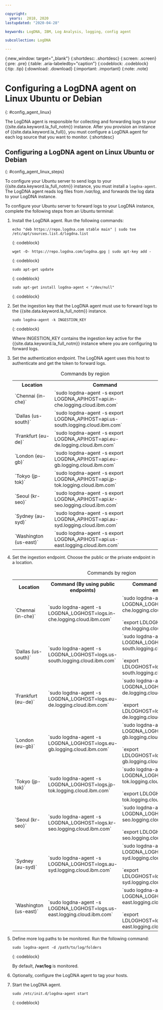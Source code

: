 ```yaml
---

copyright:
  years:  2018, 2020
lastupdated: "2020-04-28"

keywords: LogDNA, IBM, Log Analysis, logging, config agent

subcollection: LogDNA

---
```


{:new_window: target="_blank"}
{:shortdesc: .shortdesc}
{:screen: .screen}
{:pre: .pre}
{:table: .aria-labeledby="caption"}
{:codeblock: .codeblock}
{:tip: .tip}
{:download: .download}
{:important: .important}
{:note: .note}

# Configuring a LogDNA agent on Linux Ubuntu or Debian
{: #config_agent_linux}

The LogDNA agent is responsible for collecting and forwarding logs to your {{site.data.keyword.la_full_notm}} instance. After you provision an instance of {{site.data.keyword.la_full}}, you must configure a LogDNA agent for each log source that you want to monitor.
{:shortdesc}


## Configuring a LogDNA agent on Linux Ubuntu or Debian
{: #config_agent_linux_steps}

To configure your Ubuntu server to send logs to your {{site.data.keyword.la_full_notm}} instance, you must install a `logdna-agent`. The LogDNA agent reads log files from */var/log*, and forwards the log data to your LogDNA instance.

To configure your Ubuntu server to forward logs to your LogDNA instance, complete the following steps from an Ubuntu terminal:

1. Install the LogDNA agent. Run the following commands:

    ```
    echo "deb https://repo.logdna.com stable main" | sudo tee /etc/apt/sources.list.d/logdna.list
    ```
    {: codeblock}

    ```
    wget -O- https://repo.logdna.com/logdna.gpg | sudo apt-key add -
    ```
    {: codeblock}

    ```
    sudo apt-get update
    ```
    {: codeblock}

    ```
    sudo apt-get install logdna-agent < "/dev/null"
    ```
    {: codeblock}

2. Set the ingestion key that the LogDNA agent must use to forward logs to the {{site.data.keyword.la_full_notm}} instance.  

    ```
    sudo logdna-agent -k INGESTION_KEY
    ```
    {: codeblock}

    Where INGESTION_KEY contains the ingestion key active for the {{site.data.keyword.la_full_notm}} instance where you are configuring to forward logs.

3. Set the authentication endpoint. The LogDNA agent uses this host to authenticate and get the token to forward logs. 

    <table>
      <caption>Commands by region</caption>
      <tr>
        <th>Location</th>
        <th>Command </th>

      </tr>
      <tr>
        <td>`Chennai (in-che)`</td>
        <td>`sudo logdna-agent -s export LOGDNA_APIHOST=api.in-che.logging.cloud.ibm.com`</td>
      </tr>
      <tr>
        <td>`Dallas (us-south)`</td>
        <td>`sudo logdna-agent -s export LOGDNA_APIHOST=api.us-south.logging.cloud.ibm.com`</td>
      </tr>
      <tr>
        <td>`Frankfurt (eu-de)`</td>
        <td>`sudo logdna-agent -s export LOGDNA_APIHOST=api.eu-de.logging.cloud.ibm.com`</td>
      </tr>
      <tr>
        <td>`London (eu-gb)`</td>
        <td>`sudo logdna-agent -s export LOGDNA_APIHOST=api.eu-gb.logging.cloud.ibm.com`</td>
      </tr>
      <tr>
        <td>`Tokyo (jp-tok)`</td>
        <td>`sudo logdna-agent -s export LOGDNA_APIHOST=api.jp-tok.logging.cloud.ibm.com`</td>
      </tr>
      <tr>
        <td>`Seoul (kr-seo)`</td>
        <td>`sudo logdna-agent -s export LOGDNA_APIHOST=api.kr-seo.logging.cloud.ibm.com`</td>
      </tr>
      <tr>
        <td>`Sydney (au-syd)`</td>
        <td>`sudo logdna-agent -s export LOGDNA_APIHOST=api.au-syd.logging.cloud.ibm.com`</td>
      </tr>
      <tr>
        <td>`Washington (us-east)`</td>
        <td>`sudo logdna-agent -s export LOGDNA_APIHOST=api.us-east.logging.cloud.ibm.com`</td>
      </tr>
    </table>

4. Set the ingestion endpoint. Choose the public or the private endpoint in a location.

    <table>
      <caption>Commands by region </caption>
      <tr>
        <th>Location</th>
        <th>Command (By using public endpoints)</th>
        <th>Command (By using private endpoints)</th>
      </tr>
      <tr>
        <td>`Chennai (in-che)`</td>
        <td>`sudo logdna-agent -s LOGDNA_LOGHOST=logs.in-che.logging.cloud.ibm.com`</td>
        <td>`sudo logdna-agent -s LOGDNA_LOGHOST=logs.private.in-che.logging.cloud.ibm.com` </br></br>`export LDLOGHOST=logs.private.in-che.logging.cloud.ibm.com`</td>
      </tr>
      <tr>
        <td>`Dallas (us-south)`</td>
        <td>`sudo logdna-agent -s LOGDNA_LOGHOST=logs.us-south.logging.cloud.ibm.com`</td>
        <td>`sudo logdna-agent -s LOGDNA_LOGHOST=logs.private.us-south.logging.cloud.ibm.com` </br></br>`export LDLOGHOST=logs.private.us-south.logging.cloud.ibm.com`</td>
      </tr>
      <tr>
        <td>`Frankfurt (eu-de)`</td>
        <td>`sudo logdna-agent -s LOGDNA_LOGHOST=logs.eu-de.logging.cloud.ibm.com`</td>
        <td>`sudo logdna-agent -s LOGDNA_LOGHOST=logs.private.eu-de.logging.cloud.ibm.com` </br></br>`export LDLOGHOST=logs.private.eu-de.logging.cloud.ibm.com`</td>
      </tr>
      <tr>
        <td>`London (eu-gb)`</td>
        <td>`sudo logdna-agent -s LOGDNA_LOGHOST=logs.eu-gb.logging.cloud.ibm.com`</td>
        <td>`sudo logdna-agent -s LOGDNA_LOGHOST=logs.private.eu-gb.logging.cloud.ibm.com` </br></br>`export LDLOGHOST=logs.private.eu-gb.logging.cloud.ibm.com`</td>
      </tr>
      <tr>
        <td>`Tokyo (jp-tok)`</td>
        <td>`sudo logdna-agent -s LOGDNA_LOGHOST=logs.jp-tok.logging.cloud.ibm.com`</td>
        <td>`sudo logdna-agent -s LOGDNA_LOGHOST=logs.private.jp-tok.logging.cloud.ibm.com` </br></br>`export LDLOGHOST=logs.private.jp-tok.logging.cloud.ibm.com`</td>
      </tr>
      <tr>
        <td>`Seoul (kr-seo)`</td>
        <td>`sudo logdna-agent -s LOGDNA_LOGHOST=logs.kr-seo.logging.cloud.ibm.com`</td>
        <td>`sudo logdna-agent -s LOGDNA_LOGHOST=logs.private.kr-seo.logging.cloud.ibm.com` </br></br>`export LDLOGHOST=logs.private.kr-seo.logging.cloud.ibm.com`</td>
      </tr>
      <tr>
        <td>`Sydney (au-syd)`</td>
        <td>`sudo logdna-agent -s LOGDNA_LOGHOST=logs.au-syd.logging.cloud.ibm.com`</td>
        <td>`sudo logdna-agent -s LOGDNA_LOGHOST=logs.private.au-syd.logging.cloud.ibm.com` </br></br>`export LDLOGHOST=logs.private.au-syd.logging.cloud.ibm.com`</td>
      </tr>
      <tr>
        <td>`Washington (us-east)`</td>
        <td>`sudo logdna-agent -s LOGDNA_LOGHOST=logs.us-east.logging.cloud.ibm.com`</td>
        <td>`sudo logdna-agent -s LOGDNA_LOGHOST=logs.private.us-east.logging.cloud.ibm.com` </br></br>`export LDLOGHOST=logs.private.us-east.logging.cloud.ibm.com`</td>
      </tr>
    </table>

5. Define more log paths to be monitored. Run the following command:

    ```
    sudo logdna-agent -d /path/to/log/folders
    ```
    {: codeblock}

    By default, **/var/log** is monitored.

6. Optionally, configure the LogDNA agent to tag your hosts.

7. Start the LogDNA agent.

    ```
    sudo /etc/init.d/logdna-agent start
    ```
    {: codeblock}

